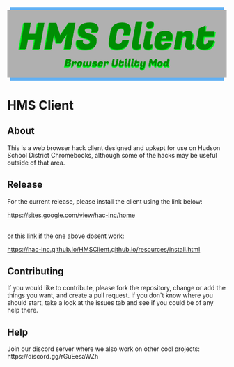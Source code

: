 <div id="logo-header" style="display:grid;place-items:center;">
  <img src="https://raw.githubusercontent.com/Hac-Inc/HMSClient.github.io/master/resources/hmsclientbanner.png">
</div>
<h1>
  HMS Client
</h1>
<h2>
  About
</h2>
<p>
  This is a web browser hack client designed and upkept for use on Hudson School District Chromebooks, although some of the hacks may be useful outside of that area.
</p>
<h2>
  Release
</h2>
<p>
  For the current release, please install the client using the link below:
</p>
<a href="https://sites.google.com/view/hac-inc/home">
  https://sites.google.com/view/hac-inc/home
</a>
<br>
<br>
<p>
  or this link if the one above dosent work:
</p>
<a href="https://hac-inc.github.io/HMSClient.github.io/resources/install.html">
  https://hac-inc.github.io/HMSClient.github.io/resources/install.html
</a>
<br>
<h2>
  Contributing
</h2>
<p>
  If you would like to contribute, please fork the repository, change or add the things you want, and create a pull request. If you don't know where you should start, take a look at the issues tab and see if you could be of any help there.
</p>
<h2>
  Help
</h2>
<p>
  Join our discord server where we also work on other cool projects: https://discord.gg/rGuEesaWZh
</p>
